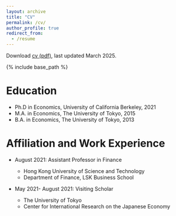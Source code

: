 ```yaml
---
layout: archive
title: "CV"
permalink: /cv/
author_profile: true
redirect_from:
  - /resume
---
```


Download <a href="https://www.dropbox.com/scl/fi/jk88kp0nl97m21nq582q2/CV.pdf?rlkey=sgbcbzmekzxt3aanvjls1nc8p&dl=0" target="_blank"> cv (pdf)</a>, last updated March 2025.

{% include base_path %}

Education
======
* Ph.D in Economics, University of California Berkeley, 2021
* M.A. in Economics, The University of Tokyo, 2015
* B.A. in Economics, The University of Tokyo, 2013

Affiliation and Work Experience
======
* August 2021: Assistant Professor in Finance
  * Hong Kong University of Science and Technology
  * Department of Finance, LSK Business School

* May 2021- August 2021: Visiting Scholar
  * The University of Tokyo
  * Center for International Research on the Japanese Economy

  


